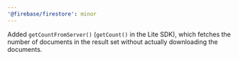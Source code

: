```yaml
---
'@firebase/firestore': minor
---
```


Added `getCountFromServer()` (`getCount()` in the Lite SDK), which fetches the number of documents in the result set without actually downloading the documents.
